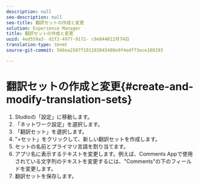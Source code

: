 ```yaml
---
description: null
seo-description: null
seo-title: 翻訳セットの作成と変更
solution: Experience Manager
title: 翻訳セットの作成と変更
uuid: 4ed559a3- d2f2-4977-9172- c9e044812月74日
translation-type: tm+mt
source-git-commit: 566ea2587f101202045488e9f4edf73ece100293

---
```



# 翻訳セットの作成と変更{#create-and-modify-translation-sets}

1. Studioの「設定」に移動します。
1. 「ネットワーク設定」を選択します。
1. 「翻訳セット」を選択します。
1. "+セット」をクリックして、新しい翻訳セットを作成します。
1. セットの名前とプライマリ言語を割り当てます。
1. アプリ名に表示するテキストを変更します。例えば、Comments Appで使用されている文字列のテキストを変更するには、"Comments"の下のフィールドを変更します。
1. 翻訳セットを保存します。
